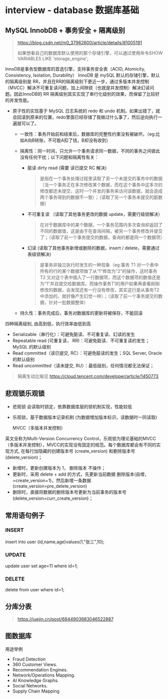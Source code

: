 # interview - database 数据库基础

## MySQL InnobDB + 事务安全 + 隔离级别

> <https://blog.csdn.net/m0_37962600/article/details/81005191>
>
> 如果想看自己的数据库默认使用的那个存储引擎，可以通过使用命令SHOW VARIABLES LIKE 'storage_engine';

InnoDB是事务型数据库的首选引擎，支持事务安全表（ACID, Atomicity, Consistency, Isolation, Durability）
InnoDB 是 mySQL 默认的存储引擎，默认的隔离级别是 RR，并且在RR的隔离级别下更近一步，通过多版本并发控制（MVCC）解决不可重复读问题，加上间隙锁（也就是并发控制）解决幻读问题。因此InnoDB的 RR 隔离级别其实实现了串行化级别的效果，而保留了比较好的并发性能。

- 原子性的实现基于 MySQL 日志系统的 redo 和 undo 机制。如果出错了，就会回滚到原来的位置，redo里面已经存储了我做过什么事了，然后逆向执行一遍就可以了。
  - 一致性：事务开始前和结束后，数据库的完整性约束没有被破坏。（eg:比如A向B转账，不可能A扣了钱，B却没有收到）
  - 隔离性：同一时间，只允许一个事务请求同一数据，不同的事务之间彼此没有任何干扰；以下问题和隔离性有关：
    - 脏读 dirty read (需要 读已提交 RC 解决)

      > 是指在一个事务处理过程里读取了另一个未提交的事务中的数据（当一个事务正在多次修改某个数据，而在这个事务中这多次的修改都还未提交，这时一个并发的事务来访问该数据，就会造成两个事务得到的数据不一致）；（读取了另一个事务未提交的脏数据）

    - 不可重复读 （读取了其他事务更改的数据 update，需要行级锁解决）

      > 在对于数据库中的某个数据，一个事务范围内多次查询却返回了不同的数据值，这是由于在查询间隔，被另一个事务修改并提交了；（读取了前一个事务提交的数据，查询的都是同一个数据项）

    - 幻读 (读取了其他事务新增或删除的数据，insert / delete，需要通过表级锁解决)

      > 是事务非独立执行时发生的一种现象（eg:事务 T1 对一个表中所有的行的某个数据项做了从“1”修改为“2”的操作，这时事务 T2 又对这个表中插入了一行数据项，而这个数据项的数值还是为“1”并且提交给数据库。而操作事务T1的用户如果再查看刚刚修改的数据，会发现还有一行没有修改，其实这行是从事务T2中添加的，就好像产生幻觉一样）；（读取了前一个事务提交的数据，针对一批数据整体）
  
  - 持久性：事务完成后，事务对数据库的更新将被保存，不能回滚

四种隔离级别, 由高到低，执行效率由低到高

- Serializable（串行化）：可避免脏读、不可重复读、幻读的发生
- Repeatable read (可重复读， RR)：可避免脏读、不可重复读的发生；MySQL 的默认级别
- Read committed（读已提交, RC）：可避免脏读的发生；SQL Server, Oracle 的默认级别
- Read uncommitted（读未提交, RU）：最低级别，任何情况都无法保证；

> 隔离生动比喻见 <https://cloud.tencent.com/developer/article/1450773>

## 悲观锁乐观锁

- 悲观锁 会读取时锁定，依靠数据库层的锁机制实现，性能较低

- 乐观锁，基于数据版本记录机制 (为数据增加版本标识，读数据时一同读取)

  MVCC（多版本并发控制）

英文全称为Multi-Version Concurrency Control，乐观锁为理论基础的MVCC（多版本并发控制），MVCC的实现没有固定的规范。每个数据库都会有不同的实现方式, 在每行加隐藏的创建版本号 (create_version) 和删除版本号 (delete_version)；

- 新增时，更新创建版本为 1， 删除版本 不操作；
- 更新时，采用 delete + add 的方式，先更新当前数据 删除版本(自增，=create_version+1)，然后新增一条数据 (create_version=pre_delete_version)
- 删除时，直接将数据的删除版本号更新为当前事务的版本号 (delete_version=curr_create_version)；

## 常用语句例子

### INSERT

insert into user (id,name,age)values(1,"张三",10);

### UPDATE

update user set age=11 where id=1;

### DELETE

delete from user where id=1;

## 分库分表

> <https://juejin.cn/post/6844903683046522887>

## 图数据库

用途举例
- Fraud Detection
- 360 Customer Views.
- Recommendation Engines.
- Network/Operations Mapping.
- AI Knowledge Graphs.
- Social Networks.
- Supply Chain Mapping